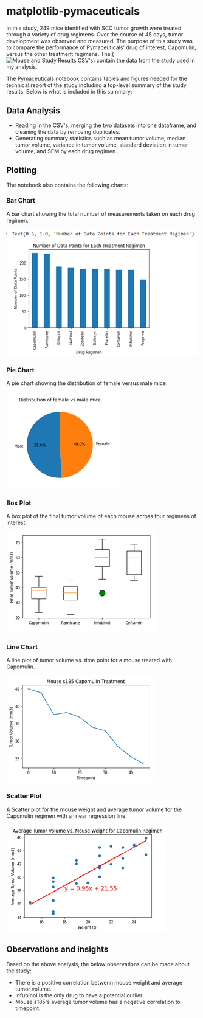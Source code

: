 # matplotlib-pymaceuticals

In this study, 249 mice identified with SCC tumor growth were treated through a variety of drug regimens. Over the course of 45 days, tumor development was observed and measured. The purpose of this study was to compare the performance of Pymaceuticals' drug of interest, Capomulin, versus the other treatment regimens. The (![Mouse and Study Results CSV's](./data)) contain the data from the study used in my analysis.

The [Pymaceuticals](./pymatceuticals.ipynb) notebook contains tables and figures needed for the technical report of the study including a top-level summary of the study results. Below is what is included in this summary:

## Data Analysis

* Reading in the CSV's, merging the two datasets into one dataframe, and cleaning the data by removing duplicates.
* Generating summary statistics such as mean tumor volume, median tumor volume, variance in tumor volume, standard deviation in tumor volume, and SEM by each drug regimen.

## Plotting

The notebook also contains the following charts: 

### Bar Chart

A bar chart showing the total number of measurements taken on each drug regimen.

![Measurement Bar Chart](./screenshots/Data_points_bar.png)

### Pie Chart

A pie chart showing the distribution of female versus male mice.

![Male vs. Female Pie Chart](./screenshots/male_vs_female_pie.png)

### Box Plot

A box plot of the final tumor volume of each mouse across four regimens of interest.

![Tumor Volume Box Plot](./screenshots/Box__plot.png)

### Line Chart

A line plot of tumor volume vs. time point for a mouse treated with Capomulin.

![Tumor Volume vs. Time Line Plot](./screenshots/Line_plot.png)

### Scatter Plot

A Scatter plot for the mouse weight and average tumor volume for the Capomulin regimen with a linear regression line.

![Scatter Plot](./screenshots/Scatter_with_linear_regression.png)

## Observations and insights

Based on the above analysis, the below observations can be made about the study:

* There is a positive correlation betwenn mouse weight and average tumor volume.
* Infubinol is the only drug to have a potential outlier.
* Mouse s185's average tumor volume has a negative correlation to timepoint.

